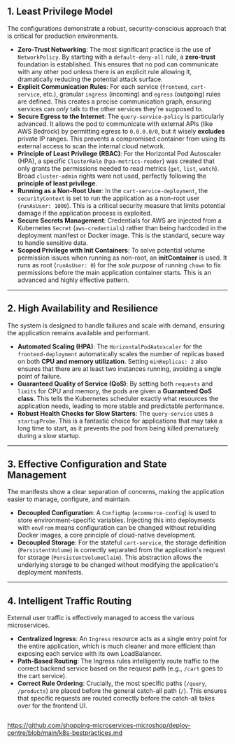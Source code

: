 

## 1\.  Least Privilege Model 

The configurations demonstrate a robust, security-conscious approach that is critical for production environments.

  * **Zero-Trust Networking**: The most significant practice is the use of `NetworkPolicy`. By starting with a `default-deny-all` rule, a **zero-trust** foundation is established. This ensures that no pod can communicate with any other pod unless there is an explicit rule allowing it, dramatically reducing the potential attack surface.
  * **Explicit Communication Rules**: For each service (`frontend`, `cart-service`, etc.), granular `ingress` (incoming) and `egress` (outgoing) rules are defined. This creates a precise communication graph, ensuring services can *only* talk to the other services they're supposed to.
  * **Secure Egress to the Internet**: The `query-service-policy` is particularly advanced. It allows the pod to communicate with external APIs (like AWS Bedrock) by permitting egress to `0.0.0.0/0`, but it wisely **excludes** private IP ranges. This prevents a compromised container from using its external access to scan the internal cloud network.
  * **Principle of Least Privilege (RBAC)**: For the Horizontal Pod Autoscaler (HPA), a specific `ClusterRole` (`hpa-metrics-reader`) was created that only grants the permissions needed to read metrics (`get`, `list`, `watch`). Broad `cluster-admin` rights were not used, perfectly following the **principle of least privilege**.
  * **Running as a Non-Root User**: In the `cart-service-deployment`, the `securityContext` is set to run the application as a non-root user (`runAsUser: 1000`). This is a critical security measure that limits potential damage if the application process is exploited.
  * **Secure Secrets Management**: Credentials for AWS are injected from a Kubernetes `Secret` (`aws-credentials`) rather than being hardcoded in the deployment manifest or Docker image. This is the standard, secure way to handle sensitive data.
  * **Scoped Privilege with Init Containers**: To solve potential volume permission issues when running as non-root, an **initContainer** is used. It runs as root (`runAsUser: 0`) for the *sole purpose* of running `chown` to fix permissions before the main application container starts. This is an advanced and highly effective pattern.

-----

## 2\. High Availability and Resilience 

The system is designed to handle failures and scale with demand, ensuring the application remains available and performant.

  * **Automated Scaling (HPA)**: The `HorizontalPodAutoscaler` for the `frontend-deployment` automatically scales the number of replicas based on both **CPU and memory utilization**. Setting `minReplicas: 2` also ensures that there are at least two instances running, avoiding a single point of failure.
  * **Guaranteed Quality of Service (QoS)**: By setting both `requests` and `limits` for CPU and memory, the pods are given a **Guaranteed QoS class**. This tells the Kubernetes scheduler exactly what resources the application needs, leading to more stable and predictable performance.
  * **Robust Health Checks for Slow Starters**: The `query-service` uses a `startupProbe`. This is a fantastic choice for applications that may take a long time to start, as it prevents the pod from being killed prematurely during a slow startup.

-----

## 3\. Effective Configuration and State Management 

The manifests show a clear separation of concerns, making the application easier to manage, configure, and maintain.

  * **Decoupled Configuration**: A `ConfigMap` (`ecommerce-config`) is used to store environment-specific variables. Injecting this into deployments with `envFrom` means configuration can be changed without rebuilding Docker images, a core principle of cloud-native development.
  * **Decoupled Storage**: For the stateful `cart-service`, the storage definition (`PersistentVolume`) is correctly separated from the application's request for storage (`PersistentVolumeClaim`). This abstraction allows the underlying storage to be changed without modifying the application's deployment manifests.

-----

## 4\. Intelligent Traffic Routing 

External user traffic is effectively managed to access the various microservices.

  * **Centralized Ingress**: An `Ingress` resource acts as a single entry point for the entire application, which is much cleaner and more efficient than exposing each service with its own LoadBalancer.
  * **Path-Based Routing**: The Ingress rules intelligently route traffic to the correct backend service based on the request path (e.g., `/cart` goes to the cart service).
  * **Correct Rule Ordering**: Crucially, the most specific paths (`/query`, `/products`) are placed before the general catch-all path (`/`). This ensures that specific requests are routed correctly before the catch-all takes over for the frontend UI.

<!-- end list -->

```
```
https://github.com/shopping-microservices-microshop/deploy-centre/blob/main/k8s-bestpractices.md
